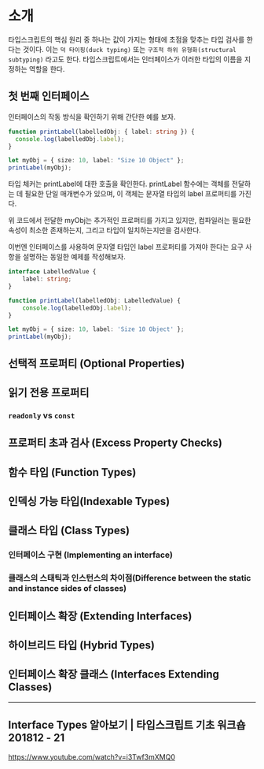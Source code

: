 # 소개

타입스크립트의 핵심 원리 중 하나는 값이 가지는 형태에 초점을 맞추는 타입 검사를 한다는 것이다. 이는 `덕 타이핑(duck typing)` 또는 `구조적 하위 유형화(structural subtyping)` 라고도 한다.
타입스크립트에서는 인터페이스가 이러한 타입의 이름을 지정하는 역할을 한다.



## 첫 번째 인터페이스

인터페이스의 작동 방식을 확인하기 위해 간단한 예를 보자.

```ts
function printLabel(labelledObj: { label: string }) {
  console.log(labelledObj.label);
}

let myObj = { size: 10, label: "Size 10 Object" };
printLabel(myObj);
```

타입 체커는 printLabel에 대한 호출을 확인한다.
printLabel 함수에는 객체를 전달하는 데 필요한 단일 매개변수가 있으며, 이 객체는 문자열 타입의 label 프로퍼티를 가진다.

위 코드에서 전달한 myObj는 추가적인 프로퍼티를 가지고 있지만, 컴파일러는 필요한 속성이 최소한 존재하는지, 그리고 타입이 일치하는지만을 검사한다.

이번엔 인터페이스를 사용하여 문자열 타입인 label 프로퍼티를 가져야 한다는 요구 사항을 설명하는 동일한 예제를 작성해보자.
```ts
interface LabelledValue {
	label: string;
}

function printLabel(labelledObj: LabelledValue) {
	console.log(labelledObj.label);
}

let myObj = { size: 10, label: 'Size 10 Object' };
printLabel(myObj);
```



## 선택적 프로퍼티 (Optional Properties)


## 읽기 전용 프로퍼티

### `readonly` vs `const`


## 프로퍼티 초과 검사 (Excess Property Checks)



## 함수 타입 (Function Types)



## 인덱싱 가능 타입(Indexable Types)


## 클래스 타입 (Class Types)

### 인터페이스 구현 (Implementing an interface)


### 클래스의 스태틱과 인스턴스의 차이점(Difference between the static and instance sides of classes)



## 인터페이스 확장 (Extending Interfaces)

## 하이브리드 타입 (Hybrid Types)


## 인터페이스 확장 클래스 (Interfaces Extending Classes)





---

## Interface Types 알아보기 | 타입스크립트 기초 워크숍 201812 - 21

https://www.youtube.com/watch?v=i3Twf3mXMQ0















